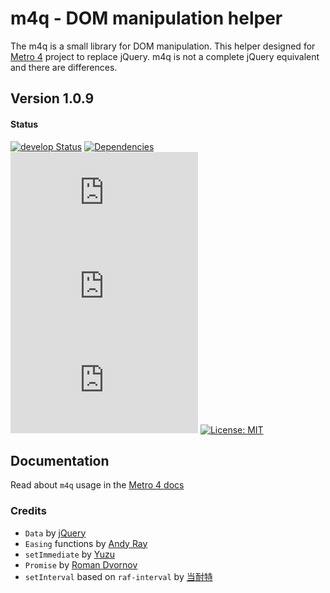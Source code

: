 # m4q - DOM manipulation helper

The m4q is a small library for DOM manipulation. 
This helper designed for [Metro 4](https://metroui.org.ua) project to replace jQuery.
m4q is not a complete jQuery equivalent and there are differences.
 
## Version 1.0.9

#### Status
[![develop Status](https://img.shields.io/badge/status-release-darklime.svg)](https://david-dm.org/olton/m4q)
[![Dependencies](https://img.shields.io/badge/Dependencies-none-darklime.svg?style=flat)](https://github.com/olton/m4q/blob/master/LICENSE)
[![full size](http://img.badgesize.io/olton/m4q/master/build/m4q.js?label=full+size&color=orange)](https://github.com/olton/m4q/blob/master/build/m4q.js)
[![gzip full](http://img.badgesize.io/olton/m4q/master/build/m4q.js?compression=gzip&label=gzip+full&color=yellow)](https://github.com/olton/m4q/blob/master/build/m4q.js)
[![gzip min](http://img.badgesize.io/olton/m4q/master/build/m4q.min.js?compression=gzip&label=gzip+min&color=ff69b4)](https://github.com/olton/m4q/blob/master/build/m4q.min.js)
[![License: MIT](https://img.shields.io/badge/License-MIT-blue.svg?style=flat)](https://github.com/olton/m4q/blob/master/LICENSE)

## Documentation
Read about `m4q` usage in the [Metro 4 docs](https://metroui.org.ua/m4q-about.html)


### Credits
- `Data` by [jQuery](https://jquery.com)  
- `Easing` functions by [Andy Ray](https://github.com/AndrewRayCode/easing-utils)
- `setImmediate` by [Yuzu](https://github.com/YuzuJS)
- `Promise` by [Roman Dvornov](https://github.com/lahmatiy/es6-promise-polyfill)
- `setInterval` based on `raf-interval` by [当耐特](https://github.com/dntzhang/raf-interval) 
